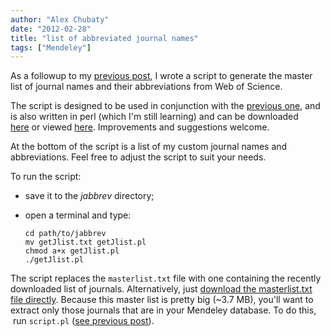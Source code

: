 ```yaml
---
author: "Alex Chubaty"
date: "2012-02-28"
title: "list of abbreviated journal names"
tags: ["Mendeley"]
---
```


As a followup to my [previous post](/post/2012-02-09-abbreviated-journal-names-in-mendeley-updated), I wrote a script to generate the master list of journal names and their abbreviations from Web of Science.

The script is designed to be used in conjunction with the [previous one](/post/2012-02-09-abbreviated-journal-names-in-mendeley-updated), and is also written in perl (which I'm still learning) and can be downloaded [here](/uploads/2013/04/getJlist.txt) or viewed [here](http://pastebin.com/6tr7hec4). Improvements and suggestions welcome.

At the bottom of the script is a list of my custom journal names and abbreviations. Feel free to adjust the script to suit your needs.

To run the script:

- save it to the *jabbrev* directory;
- open a terminal and type:

    ```
    cd path/to/jabbrev
    mv getJlist.txt getJlist.pl
    chmod a+x getJlist.pl
    ./getJlist.pl
    ```

The script replaces the `masterlist.txt` file with one containing the recently downloaded list of journals. Alternatively, just [download the masterlist.txt file directly](/uploads/2013/04/masterlist.txt). Because this master list is pretty big (~3.7 MB), you'll want to extract only those journals that are in your Mendeley database. To do this,  run `script.pl` ([see previous post](/post/2012-02-09-abbreviated-journal-names-in-mendeley-updated)).

